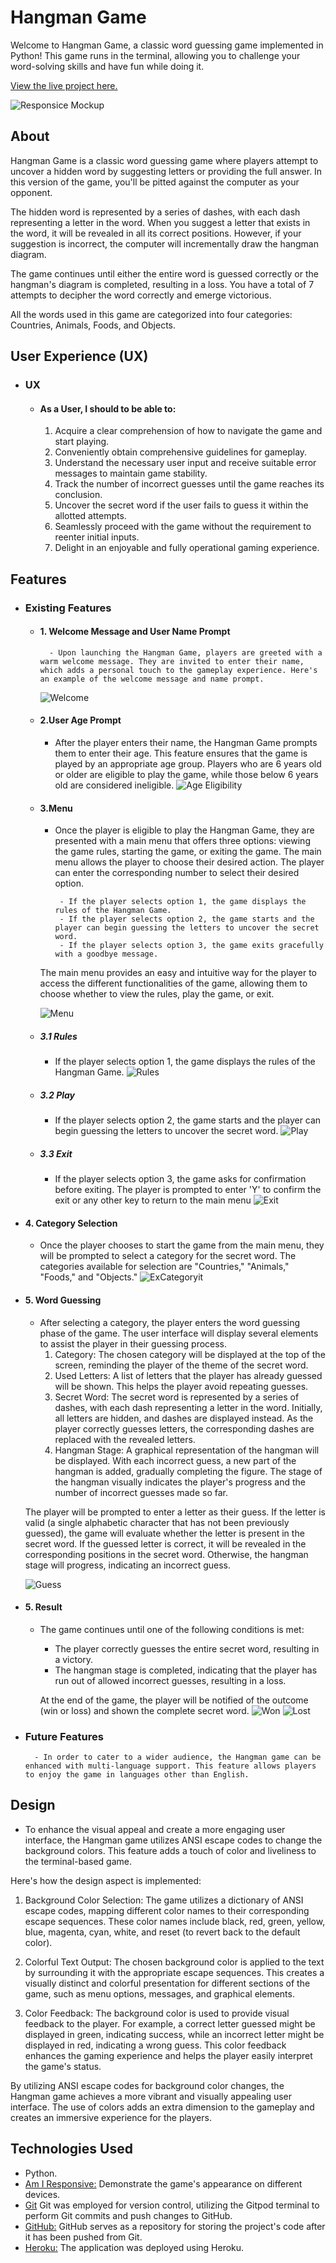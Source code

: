 # Hangman Game

Welcome to Hangman Game, a classic word guessing game implemented in Python! This game runs in the terminal, allowing you to challenge your word-solving skills and have fun while doing it.

[View the live project here.](https://hangman-fazel.herokuapp.com//)

![Responsice Mockup](documentation/amiresponsive.jpg)

## About

Hangman Game is a classic word guessing game where players attempt to uncover a hidden word by suggesting letters or providing the full answer. In this version of the game, you'll be pitted against the computer as your opponent.

The hidden word is represented by a series of dashes, with each dash representing a letter in the word. When you suggest a letter that exists in the word, it will be revealed in all its correct positions. However, if your suggestion is incorrect, the computer will incrementally draw the hangman diagram.

The game continues until either the entire word is guessed correctly or the hangman's diagram is completed, resulting in a loss. You have a total of 7 attempts to decipher the word correctly and emerge victorious.

All the words used in this game are categorized into four categories: Countries, Animals, Foods, and Objects.

## User Experience (UX)

- ### UX

  - #### As a User, I should to be able to:

    1. Acquire a clear comprehension of how to navigate the game and start playing.
    2. Conveniently obtain comprehensive guidelines for gameplay.
    3. Understand the necessary user input and receive suitable error messages to maintain game stability.
    4. Track the number of incorrect guesses until the game reaches its conclusion.
    5. Uncover the secret word if the user fails to guess it within the allotted attempts.
    6. Seamlessly proceed with the game without the requirement to reenter initial inputs.
    7. Delight in an enjoyable and fully operational gaming experience.

## Features

- ### Existing Features

  - #### 1. Welcome Message and User Name Prompt
          - Upon launching the Hangman Game, players are greeted with a warm welcome message. They are invited to enter their name, which adds a personal touch to the gameplay experience. Here's an example of the welcome message and name prompt.
    ![Welcome](documentation/welcome.png)
  - #### 2.User Age Prompt
    - After the player enters their name, the Hangman Game prompts them to enter their age. This feature ensures that the game is played by an appropriate age group. Players who are 6 years old or older are eligible to play the game, while those below 6 years old are considered ineligible.
      ![Age Eligibility](documentation/age.png)
  - #### 3.Menu

    - Once the player is eligible to play the Hangman Game, they are presented with a main menu that offers three options: viewing the game rules, starting the game, or exiting the game. The main menu allows the player to choose their desired action.
      The player can enter the corresponding number to select their desired option.

           - If the player selects option 1, the game displays the rules of the Hangman Game.
           - If the player selects option 2, the game starts and the player can begin guessing the letters to uncover the secret word.
           - If the player selects option 3, the game exits gracefully with a goodbye message.

    The main menu provides an easy and intuitive way for the player to access the different functionalities of the game, allowing them to choose whether to view the rules, play the game, or exit.

    ![Menu](documentation/menu.png)

  - ##### 3.1 Rules
    - If the player selects option 1, the game displays the rules of the Hangman Game.
      ![Rules](documentation/rules.png)
  - ##### 3.2 Play
    - If the player selects option 2, the game starts and the player can begin guessing the letters to uncover the secret word.
      ![Play](documentation/play.png)
  - ##### 3.3 Exit
    - If the player selects option 3, the game asks for confirmation before exiting. The player is prompted to enter 'Y' to confirm the exit or any other key to return to the main menu
      ![Exit](documentation/exit.png)

- #### 4. Category Selection
  - Once the player chooses to start the game from the main menu, they will be prompted to select a category for the secret word. The categories available for selection are "Countries," "Animals," "Foods," and "Objects."
    ![ExCategoryit](documentation/category.png)
- #### 5. Word Guessing

  - After selecting a category, the player enters the word guessing phase of the game. The user interface will display several elements to assist the player in their guessing process.
    1. Category: The chosen category will be displayed at the top of the screen, reminding the player of the theme of the secret word.
    2. Used Letters: A list of letters that the player has already guessed will be shown. This helps the player avoid repeating guesses.
    3. Secret Word: The secret word is represented by a series of dashes, with each dash representing a letter in the word. Initially, all letters are hidden, and dashes are displayed instead. As the player correctly guesses letters, the corresponding dashes are replaced with the revealed letters.
    4. Hangman Stage: A graphical representation of the hangman will be displayed. With each incorrect guess, a new part of the hangman is added, gradually completing the figure. The stage of the hangman visually indicates the player's progress and the number of incorrect guesses made so far.

  The player will be prompted to enter a letter as their guess. If the letter is valid (a single alphabetic character that has not been previously guessed), the game will evaluate whether the letter is present in the secret word. If the guessed letter is correct, it will be revealed in the corresponding positions in the secret word. Otherwise, the hangman stage will progress, indicating an incorrect guess.

  ![Guess](documentation/guess.png)

- #### 5. Result

  - The game continues until one of the following conditions is met:

    - The player correctly guesses the entire secret word, resulting in a victory.
    - The hangman stage is completed, indicating that the player has run out of allowed incorrect guesses, resulting in a loss.

    At the end of the game, the player will be notified of the outcome (win or loss) and shown the complete secret word.
    ![Won](documentation/won.png)
    ![Lost](documentation/lost.png)

- ### Future Features
        - In order to cater to a wider audience, the Hangman game can be enhanced with multi-language support. This feature allows players to enjoy the game in languages other than English.

## Design

- To enhance the visual appeal and create a more engaging user interface, the Hangman game utilizes ANSI escape codes to change the background colors. This feature adds a touch of color and liveliness to the terminal-based game.

Here's how the design aspect is implemented:

1.  Background Color Selection: The game utilizes a dictionary of ANSI escape codes, mapping different color names to their corresponding escape sequences. These color names include black, red, green, yellow, blue, magenta, cyan, white, and reset (to revert back to the default color).

2.  Colorful Text Output: The chosen background color is applied to the text by surrounding it with the appropriate escape sequences. This creates a visually distinct and colorful presentation for different sections of the game, such as menu options, messages, and graphical elements.

3.  Color Feedback: The background color is used to provide visual feedback to the player. For example, a correct letter guessed might be displayed in green, indicating success, while an incorrect letter might be displayed in red, indicating a wrong guess. This color feedback enhances the gaming experience and helps the player easily interpret the game's status.

By utilizing ANSI escape codes for background color changes, the Hangman game achieves a more vibrant and visually appealing user interface. The use of colors adds an extra dimension to the gameplay and creates an immersive experience for the players.

## Technologies Used

- Python.
- [Am I Responsive:](http://ami.responsivedesign.is) Demonstrate the game's appearance on different devices.
- [Git](https://git-scm.com/) Git was employed for version control, utilizing the Gitpod terminal to perform Git commits and push changes to GitHub.
- [GitHub:](https://github.com/) GitHub serves as a repository for storing the project's code after it has been pushed from Git.
- [Heroku:](https://dashboard.heroku.com/) The application was deployed using Heroku.
